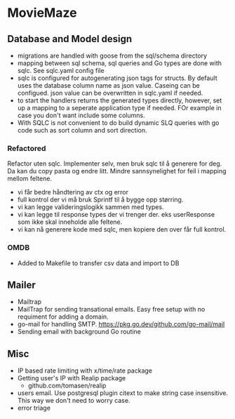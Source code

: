 # MovieMaze

## Database and Model design

- migrations are handled with goose from the sql/schema directory
- mapping between sql schema, sql queries and Go types are done with sqlc. See sqlc.yaml config file
- sqlc is configured for autogenerating json tags for structs. By default uses the database column name as json value. Caseing can be configued. json value can be overwritten in sqlc.yaml if needed.
- to start the handlers returns the generated types directly, however, set up a mapping to a seperate application type if needed. FOr example in case you don't want include some columns.
- With SQLC is not convenient to do build dynamic SLQ queries with go code such as sort column and sort direction.

### Refactored

Refactor uten sqlc. Implementer selv, men bruk sqlc til å generere for deg. Da kan du copy pasta og endre litt. Mindre sannsynelighet for feil i mapping mellom feltene.

- vi får bedre håndtering av ctx og error
- full kontrol der vi må bruk Sprintf til å bygge opp størring.
- vi kan legge valideringslogikk sammen med types.
- vi kan legge til response types der vi trenger der. eks userResponse som ikke skal inneholde alle feltene.
- vi kan nå generere kode med sqlc, men kopiere den over får full kontrol.

### OMDB

- Added to Makefile to transfer csv data and import to DB

## Mailer

- Mailtrap
- MailTrap for sending transational emails. Easy free setup with no requiment for adding a domain.
- go-mail for handling SMTP. https://pkg.go.dev/github.com/go-mail/mail
- Sending email with background Go routine

## Misc

- IP based rate limiting with x/time/rate package
- Getting user's IP with Realip package
  - github.com/tomasen/realip
- users email. Use postgresql plugin citext to make string case insensitive. This way we don't need to worry case.
- error triage
